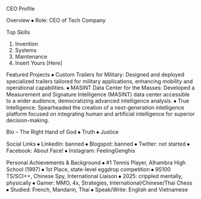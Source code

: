 CEO Profile

Overview
⦁	Role: CEO of Tech Company

Top Skills
1.	Invention
2.	Systems
3.	Maintenance
4.	Insert Yours [Here]

Featured Projects
⦁	Custom Trailers for Military: Designed and deployed specialized trailers tailored for military applications, enhancing mobility and operational capabilities.
⦁	MASINT Data Center for the Masses: Developed a Measurement and Signature Intelligence (MASINT) data center accessible to a wider audience, democratizing advanced intelligence analysis.
⦁	True Intelligence: Spearheaded the creation of a next-generation intelligence platform focused on integrating human and artificial intelligence for superior decision-making.

Bio – The Right Hand of God
⦁	Truth
⦁	Justice

Social Links
⦁	LinkedIn: banned
⦁	Blogspot: banned
⦁	Twitter: not started
⦁	Facebook: About Face!
⦁	Instagram: FeelingGenghis

Personal Achievements & Background
⦁	#1 Tennis Player, Alhambra High School (1997)
⦁	1st Place, state-level eggdrop competition
⦁	9S100 TS/SCI++, Chinese Spy, International Liaison
⦁	2025: crippled mentally, physically
⦁	Gamer: MMO, 4x, Strategies, International/Chinese/Thai Chess
⦁	Studied: French, Mandarin, Thai
⦁	Speak/Write: English and Vietnamese
